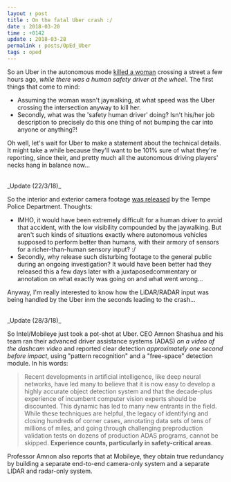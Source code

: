 ```yaml
---
layout : post
title : On the fatal Uber crash :/
date : 2018-03-20
time : +0142
update : 2018-03-28
permalink : posts/OpEd_Uber
tags : oped
---
```


So an Uber in the autonomous mode [killed a woman](https://www.nytimes.com/2018/03/19/technology/uber-driverless-fatality.html) crossing a street a few hours ago, _while there was a human safety driver at the wheel_.
The first things that come to mind:
- Assuming the woman wasn't jaywalking, at what speed was the Uber crossing the intersection anyway to kill her.
- Secondly, what was the 'safety human driver' doing? Isn't his/her job description to precisely do this one thing of not bumping the car into anyone or anything?!

Oh well, let's wait for Uber to make a statement about the technical details. It might take a while because they'll want to be 101% sure of what they're reporting, since their, and pretty much all the autonomous driving players' necks hang in balance now...

<br/>
_Update (22/3/18)_

So the interior and exterior camera footage [was released](http://www.foxnews.com/us/2018/03/22/dashcam-video-deadly-self-driving-uber-crash-released.html) by the Tempe Police Department. Thoughts:
- IMHO, it would have been extremely difficult for a human driver to avoid that accident, with the low visibility compounded by the jaywalking. But aren't such kinds of situations exactly where autonomous vehicles supposed to perform better than humans, with their armory of sensors for a richer-than-human sensory input? :/
- Secondly, why release such disturbing footage to the general public during an ongoing investigation? It would have been better had they released this a few days later with a juxtaposedcommentary or annotation on what exactly was going on and what went wrong...

Anyway, I'm really interested to know how the LiDAR/RADAR input was being handled by the Uber inm the seconds leading to the crash...

<br/>
_Update (28/3/18)_

So Intel/Mobileye just took a pot-shot at Uber. CEO Amnon Shashua and his team ran their advanced driver assistance systems (ADAS) _on a video of the dashcam video_ and reported clear detection _approximately one second before impact_, using "pattern recognition" and a "free-space" detection module. In his words:

> Recent developments in artificial intelligence, like deep neural networks, have led many to believe that it is now easy to develop a highly accurate object detection system and that the decade-plus experience of incumbent computer vision experts should be discounted. This dynamic has led to many new entrants in the field. While these techniques are helpful, the legacy of identifying and closing hundreds of corner cases, annotating data sets of tens of millions of miles, and going through challenging preproduction validation tests on dozens of production ADAS programs, cannot be skipped. **Experience counts, particularly in safety-critical areas**.

Professor Amnon also reports that at Mobileye, they obtain true redundancy by building a separate end-to-end camera-only system and a separate LIDAR and radar-only system.
